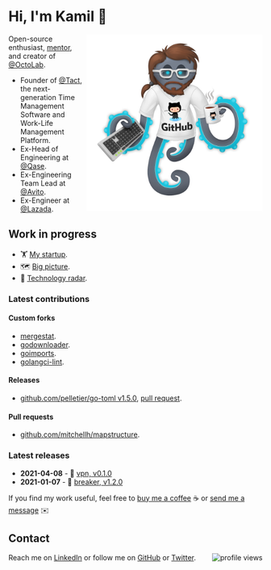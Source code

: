 # Hi, I'm Kamil 👋

<img align="right" width="350"
     src="https://raw.githubusercontent.com/kamilsk/.github/main/.static/octopus.png"/>

Open-source enthusiast, [mentor][GetMentor], and creator of [@OctoLab][].

- Founder of [@Tact][], the next-generation Time Management Software and Work-Life Management Platform.
- Ex-Head of Engineering at [@Qase][].
- Ex-Engineering Team Lead at [@Avito][].
- Ex-Engineer at [@Lazada][].

[@Avito]:      https://github.com/avito-tech
[@Lazada]:     https://github.com/lazada
[@OctoLab]:    https://github.com/octolab
[@Qase]:       https://github.com/qase-tms
[@Tact]:       https://github.com/tact-app
[GetMentor]:   https://getmentor.dev/mentor/kamil-samigullin-612

## Work in progress

- 🏋️ [My startup][].
- 🗺 [Big picture][].
- 📡 [Technology radar][].

[My startup]:       https://bit.ly/m/tact
[Big picture]:      https://miro.com/app/board/o9J_lVCU5K4=/?moveToWidget=3074457355397794508&cot=14
[Technology Radar]: https://radar.thoughtworks.com/?sheetId=https%3A%2F%2Fraw.githubusercontent.com%2Fkamilsk%2Fkamilsk%2Fmain%2Fresume%2Ftechradar.csv

### Latest contributions

#### Custom forks

- [mergestat](https://github.com/kamilsk/mergestat/releases/tag/homebrew).
- [godownloader](https://github.com/kamilsk/godownloader/releases/tag/homebrew).
- [goimports](https://github.com/kamilsk/go-tools/releases/tag/goimports).
- [golangci-lint](https://github.com/kamilsk/golangci-lint/releases/tag/looppointer).

#### Releases

- [github.com/pelletier/go-toml v1.5.0][go-toml/v1.5.0], [pull request][go-toml/v1.5.0/pull-request].

[go-toml/v1.5.0]:                  https://github.com/pelletier/go-toml/releases/tag/v1.5.0
[go-toml/v1.5.0/pull-request]:     https://github.com/pelletier/go-toml/pull/281

#### Pull requests

- [github.com/mitchellh/mapstructure][mapstructure/x/pull-request].

[mapstructure/x/pull-request]: https://github.com/mitchellh/mapstructure/pull/291

### Latest releases

- **2021-04-08** - 🤫 [vpn, v0.1.0][]
- **2021-01-07** - 🚧 [breaker, v1.2.0][]

[breaker, v1.2.0]:  https://github.com/kamilsk/breaker/releases/tag/v1.2.0
[vpn, v0.1.0]:      https://github.com/octomation/vpn/releases/tag/v0.1.0

If you find my work useful, feel free to [buy me a coffee][BuyMeACoffee] ☕ or [send me a message][Telegram] ✉️

[BuyMeACoffee]:     https://www.buymeacoffee.com/kamilsk
[Telegram]:         https://t.me/kamilsk

## Contact

Reach me on [LinkedIn][] or follow me on [GitHub][] or [Twitter][].
<img align="right" alt="profile views"
     src="https://komarev.com/ghpvc/?username=kamilsk&label=views&color=grey"/>

[GitHub]:      https://github.com/kamilsk
[LinkedIn]:    https://www.linkedin.com/in/kamilsk
[Twitter]:     https://twitter.com/ikamilsk
